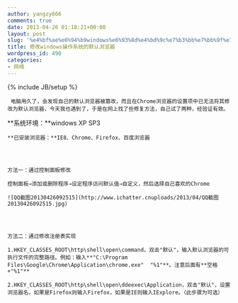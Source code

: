 ```yaml
---
author: yangzy666
comments: true
date: 2013-04-26 01:18:21+00:00
layout: post
slug: '%e4%bf%ae%e6%94%b9windows%e6%93%8d%e4%bd%9c%e7%b3%bb%e7%bb%9f%e7%9a%84%e9%bb%98%e8%ae%a4%e6%b5%8f%e8%a7%88%e5%99%a8'
title: 修改windows操作系统的默认浏览器
wordpress_id: 490
categories:
- 网络
---
```

{% include JB/setup %}

	 电脑用久了，会发现自己的默认浏览器被篡改，而且在Chrome浏览器的设置项中已无法将其修改为默认浏览器，今天我也遇到了，于是在网上找了些修复方法，自己试了两种，经验证有效。

	  


**系统环境：**windows XP SP3  


	**已安装浏览器：**IE8、Chrome、Firefox、百度浏览器

	  


	方法一：通过控制面板修改

	控制面板→添加或删除程序→设定程序访问默认值→自定义，然后选择自己喜欢的Chrome

	![QQ截图20130426092515](http://www.ichatter.cnuploads/2013/04/QQ截图20130426092515.jpg)

	  


	方法二：通过修改注册表实现

	1.HKEY_CLASSES_ROOT\http\shell\open\command，双击"默认"，输入默认浏览器的可执行文件的完整路径。例如：输入**"C:\Program Files\Google\Chrome\Application\chrome.exe"  "%1"**。注意后面有**空格+"%1"**

	2.HKEY_CLASSES_ROOT\http\shell\open\ddeexec\Application，双击"默认"，设置浏览器名，如果是Firefox则输入Firefox，如果是IE则输入IExplore。（此步骤为可选）

